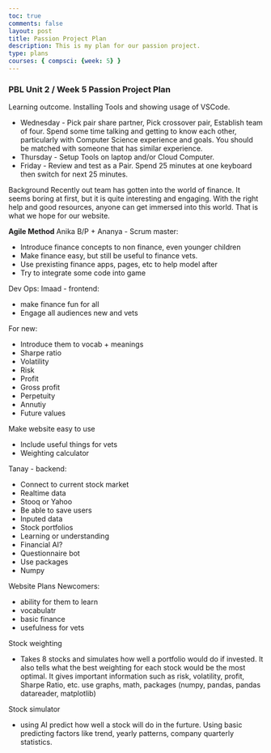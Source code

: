 ```yaml
---
toc: true
comments: false
layout: post
title: Passion Project Plan
description: This is my plan for our passion project.
type: plans
courses: { compsci: {week: 5} }
---
```


### PBL Unit 2 / Week 5 Passion Project Plan
Learning outcome.  Installing Tools and showing usage of VSCode.
- Wednesday - Pick pair share partner, Pick crossover pair, Establish team of four.  Spend some time talking and getting to know each other, particularly with Computer Science experience and goals.  You should be matched with someone that has similar experience.
- Thursday - Setup Tools on laptop and/or Cloud Computer.
- Friday - Review and test as a Pair. Spend 25 minutes at one keyboard then switch for next 25 minutes.

Background
Recently out team has gotten into the world of finance. It seems boring at first, but it is quite interesting and engaging. With the right help and good resources, anyone can get immersed into this world. That is what we hope for our website.

**Agile Method**
Anika B/P + Ananya - Scrum master:

- Introduce finance concepts to non finance, even younger children
- Make finance easy, but still be useful to finance vets.
- Use prexisting finance apps, pages, etc to help model after
- Try to integrate some code into game

Dev Ops: Imaad - frontend:

- make finance fun for all
- Engage all audiences new and vets

For new:
- Introduce them to vocab + meanings
- Sharpe ratio
- Volatility
- Risk
- Profit
- Gross profit
- Perpetuity
- Annutiy
- Future values

Make website easy to use
- Include useful things for vets
- Weighting calculator

Tanay - backend:
- Connect to current stock market
- Realtime data
- Stooq or Yahoo
- Be able to save users
- Inputed data
- Stock portfolios
- Learning or understanding
- Financial AI?
- Questionnaire bot
- Use packages
- Numpy

Website Plans
Newcomers:
- ability for them to learn
- vocabulatr
- basic finance
- usefulness for vets

Stock weighting
- Takes 8 stocks and simulates how well a portfolio would do if invested. It also tells what the best weighting for each stock would be the most optimal. It gives important information such as risk, volatility, profit, Sharpe Ratio, etc.
use graphs, math, packages (numpy, pandas, pandas datareader, matplotlib)

Stock simulator
- using AI predict how well a stock will do in the furture. Using basic predicting factors like trend, yearly patterns, company quarterly statistics.



